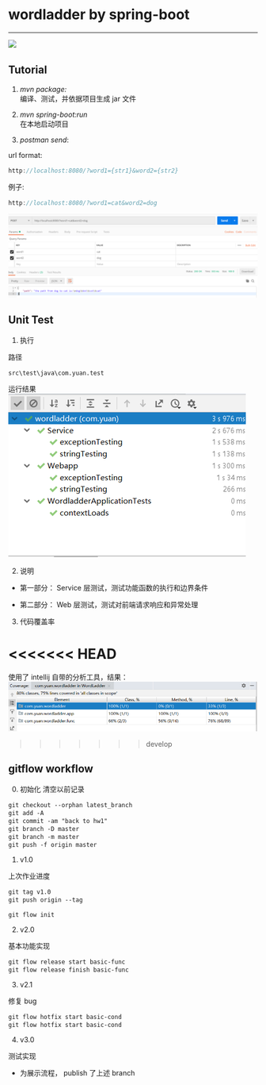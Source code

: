 # wordladder by spring-boot

---

![](https://travis-ci.org/Yuan-Zhuo/WordLadder.svg?branch=master)

## Tutorial

1. _mvn package:_<br>
   编译、测试，并依据项目生成 jar 文件

2. _mvn spring-boot:run_<br>
   在本地启动项目

3. _postman send_:<br>

url format:

```js
http://localhost:8080/?word1={str1}&word2={str2}
```

例子:

```js
http://localhost:8080/?word1=cat&word2=dog
```

![](img/run.png)

## Unit Test

1. 执行

路径

```
src\test\java\com.yuan.test
```

运行结果
![](img/test.png)

2. 说明

- 第一部分： Service 层测试，测试功能函数的执行和边界条件

- 第二部分： Web 层测试，测试对前端请求响应和异常处理

3. 代码覆盖率

# <<<<<<< HEAD

使用了 intellij 自带的分析工具，结果：
![](img/cov.png)

> > > > > > > develop

## gitflow workflow

0. 初始化
   清空以前记录

```
git checkout --orphan latest_branch
git add -A
git commit -am "back to hw1"
git branch -D master
git branch -m master
git push -f origin master
```

1. v1.0

上次作业进度

```
git tag v1.0
git push origin --tag
```

```
git flow init
```

2. v2.0

基本功能实现

```
git flow release start basic-func
git flow release finish basic-func
```

3. v2.1

修复 bug

```
git flow hotfix start basic-cond
git flow hotfix start basic-cond
```

4. v3.0

测试实现

- 为展示流程， publish 了上述 branch
